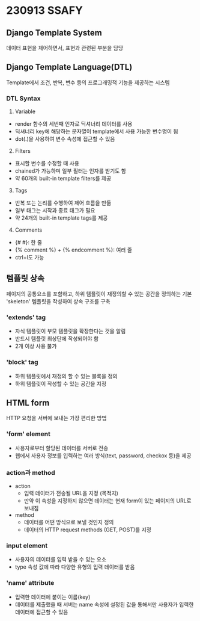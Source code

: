 # 230913 SSAFY
## Django Template System
데이터 표현을 제어하면서, 표현과 관련된 부분을 담당
## Django Template Language(DTL)
Template에서 조건, 반복, 변수 등의 프로그래밍적 기능을 제공하는 시스템
### DTL Syntax
1. Variable
  * render 함수의 세번째 인자로 딕셔너리 데이터를 사용
  * 딕셔너리 key에 해당하는 문자열이 template에서 사용 가능한 변수명이 됨
  * dot(.)을 사용하여 변수 속성에 접근할 수 있음
2. Filters
  * 표시할 변수를 수정할 때 사용
  * chained가 가능하며 일부 필터는 인자를 받기도 함
  * 약 60개의 built-in template filters를 제공
3. Tags
  * 반복 또는 논리를 수행하여 제어 흐름을 만듦
  * 일부 태그는 시작과 종료 태그가 필요
  * 약 24개의 built-in template tags를 제공
4. Comments
  * {# #}: 한 줄
  * {% comment %} + {% endcomment %}: 여러 줄
  * ctrl+l도 가능
## 템플릿 상속
페이지의 공통요소를 포함하고, 하위 템플릿이 재정의할 수 있는 공간을 정의하는 기본 'skeleton' 템플릿을 작성하여 상속 구조를 구축
### 'extends' tag
* 자식 템플릿이 부모 템플릿을 확장한다는 것을 알림
* 반드시 템플릿 최상단에 작성되어야 함
* 2개 이상 사용 불가
### 'block' tag
* 하위 템플릿에서 재정의 할 수 있는 블록을 정의
* 하위 템플릿이 작성할 수 있는 공간을 지정
## HTML form
HTTP 요청을 서버에 보내는 가장 편리한 방법
### 'form' element
* 사용자로부터 할당된 데이터를 서버로 전송
* 웹에서 사용자 정보를 입력하는 여러 방식(text, password, checkox 등)을 제공
### action과 method
* action
  * 입력 데이터가 전송될 URL을 지정 (목적지)
  * 만약 이 속성을 지정하지 않으면 데이터는 현재 form이 있는 페이지의 URL로 보내짐
* method
  * 데이터를 어떤 방식으로 보낼 것인지 정의
  * 데이터의 HTTP request methods (GET, POST)를 지정
### input element
* 사용자의 데이터를 입력 받을 수 있는 요소
* type 속성 값에 따라 다양한 유형의 입력 데이터를 받음
### 'name' attribute
* 입력한 데이터에 붙이는 이름(key)
* 데이터를 제출했을 때 서버는 name 속성에 설정된 값을 통해서만 사용자가 입력한 데이터에 접근할 수 있음